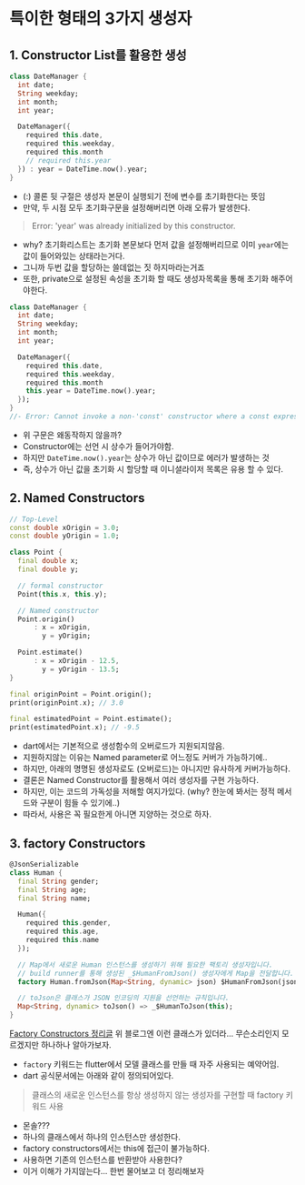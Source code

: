 # 특이한 형태의 3가지 생성자
## 1. Constructor List를 활용한 생성
```dart
class DateManager {
  int date;
  String weekday;
  int month;
  int year;

  DateManager({
    required this.date,
    required this.weekday,
    required this.month
    // required this.year
  }) : year = DateTime.now().year;
}
```
- (:) 콜론 뒷 구절은 생성자 본문이 실행되기 전에 변수를 초기화한다는 뜻임
- 만약, 두 시점 모두 초기화구문을 설정해버리면 아래 오류가 발생한다.
> Error: 'year' was already initialized by this constructor.
- why? 초기화리스트는 초기화 본문보다 먼저 값을 설정해버리므로 이미 `year`에는 값이 들어와있는 상태라는거다.
- 그니까 두번 값을 할당하는 쓸데없는 짓 하지마라는거죠
- 또한, private으로 설정된 속성을 초기화 할 때도 생성자목록을 통해 초기화 해주어야한다.

```dart
class DateManager {
  int date;
  String weekday;
  int month;
  int year;

  DateManager({
    required this.date,
    required this.weekday,
    required this.month
    this.year = DateTime.now().year;
  });
}
//- Error: Cannot invoke a non-'const' constructor where a const expression is expected.Try using a constructor or factory that is 'const'.
```
- 위 구문은 왜동작하지 않을까?
- Constructor에는 선언 시 상수가 들어가야함.
- 하지만 `DateTime.now().year`는 상수가 아닌 값이므로 에러가 발생하는 것
- 즉, 상수가 아닌 값을 초기화 시 할당할 때 이니셜라이저 목록은 유용 할 수 있다.

## 2. Named Constructors
```dart
// Top-Level
const double xOrigin = 3.0;
const double yOrigin = 1.0;

class Point {
  final double x;
  final double y;

  // formal constructor
  Point(this.x, this.y);

  // Named constructor
  Point.origin()
      : x = xOrigin,
        y = yOrigin;

  Point.estimate()
      : x = xOrigin - 12.5,
        y = yOrigin - 13.5;
}

final originPoint = Point.origin();
print(originPoint.x); // 3.0

final estimatedPoint = Point.estimate();
print(estimatedPoint.x); // -9.5
```
- dart에서는 기본적으로 생성함수의 오버로드가 지원되지않음.
- 지원하지않는 이유는 Named parameter로 어느정도 커버가 가능하기에..
- 하지만, 아래의 명명된 생성자로도 (오버로드)는 아니지만 유사하게 커버가능하다.
- 결론은 Named Constructor를 활용해서 여러 생성자를 구현 가능하다.
- 하지만, 이는 코드의 가독성을 저해할 여지가있다. (why? 한눈에 봐서는 정적 메서드와 구분이 힘들 수 있기에..)
- 따라서, 사용은 꼭 필요한게 아니면 지양하는 것으로 하자.


## 3. factory Constructors
```dart
@JsonSerializable
class Human {
  final String gender;
  final String age;
  final String name;

  Human({
    required this.gender,
    required this.age,
    required this.name
  });

  // Map에서 새로운 Human 인스턴스를 생성하기 위해 필요한 팩토리 생성자입니다.
  // build runner를 통해 생성된 _$HumanFromJson() 생성자에게 Map을 전달합니다.
  factory Human.fromJson(Map<String, dynamic> json) $HumanFromJson(json);

  // toJson은 클래스가 JSON 인코딩의 지원을 선언하는 규칙입니다.
  Map<String, dynamic> toJson() => _$HumanToJson(this);
}
```
[Factory Constructors 정리글](https://juwon-yun.tistory.com/81) 위 블로그엔 이런 클래스가 있더라... 무슨소리인지 모르겠지만 하나하나 알아가보자.

- `factory` 키워드는 flutter에서 모델 클래스를 만들 때 자주 사용되는 예약어임.
- dart 공식문서에는 아래와 같이 정의되어있다.
> 클래스의 새로운 인스턴스를 항상 생성하지 않는 생성자를 구현할 때 factory 키워드 사용

- 몬솔???
- 하나의 클래스에서 하나의 인스턴스만 생성한다.
- factory constructors에서는 this에 접근이 불가능하다.
- 사용하면 기존의 인스턴스를 반환받아 사용한다?
- 이거 이해가 가지않는다... 한번 물어보고 더 정리해보자
